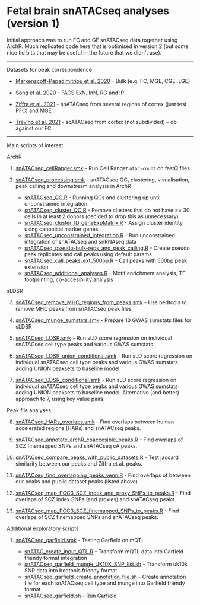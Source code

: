 # Fetal brain snATACseq analyses (version 1)

Initial approach was to run FC and GE snATACseq data together using ArchR. Much replicated code here that is optimised in version 2 (but some nice tid bits that may be useful in the future that we didn't use). 

***

Datasets for peak correspondence

+ [Markenscoff-Papadimitriou et al. 2020](https://pubmed.ncbi.nlm.nih.gov/32610082/) - Bulk (e.g. FC, MGE, CGE, LGE)
 
+ [Song et al. 2020](https://pubmed.ncbi.nlm.nih.gov/33057195/) - FACS ExN, InN, RG and IP 
 
+ [Ziffra et al. 2021](https://pubmed.ncbi.nlm.nih.gov/34616060/) - snATACseq from several regions of cortex (just test PFC) and MGE
 
+ [Trevino et al. 2021](https://pubmed.ncbi.nlm.nih.gov/34390642/) - scATACseq from cortex (not subdivided) – do against our FC

***

Main scripts of interest

ArchR

1. [snATACseq_cellRanger.smk](workflow/rules/snATACseq_cellRanger.smk) - Run Cell Ranger `atac-count` on fastQ files 

2. [snATACseq_processing.smk](workflow/rules/snATACseq_processing.smk) - snATACseq QC, clustering, visualisation, peak calling and downstream analysis in ArchR

    + [snATACseq_QC.R](workflow/scripts/snATACseq_QC.R) - Running QCs and clustering up until unconstrained integration
    + [snATACseq_cluster_QC.R](workflow/scripts/snATACseq_cluster_QC.R) - Remove clusters that do not have >= 30 cells in at least 2 donors (decided to drop this as unnecessary)
    + [snATACseq_cluster_ID_geneExpMatrix.R](workflow/scripts/snATACseq_cluster_ID_geneExpMatrix.R) - Assign cluster identity using canonical marker genes
    + [snATACseq_unconstrained_integration.R](workflow/scripts/snATACseq_unconstrained_integration.R) - Run unconstrained integration of snATACseq and snRNAseq data
    + [snATACseq_pseudo-bulk-reps_and_peak_calling.R](workflow/scripts/snATACseq_pseudo-bulk-reps_and_peak_calling.R) - Create pseudo peak replicates and call peaks using default params
    + [snATACseq_call_peaks_ext_500bp.R](workflow/scripts/snATACseq_call_peaks_ext_500bp.R) - Call peaks with 500bp peak extension
    + [snATACseq_additional_analyses.R](workflow/scripts/snATACseq_additional_analyses.R) - Motif enrichment analysis, TF footprinting, co-accesibility analysis
 
 
 sLDSR
 
3.  [snATACseq_remove_MHC_regions_from_peaks.smk](workflow/rules/snATACseq_remove_MHC_regions_from_peaks) - Use bedtools to remove MHC peaks from snATACseq peak files
 
4. [snATACseq_munge_sumstats.smk](workflow/rules/snATACseq_munge_sumstats.smk) - Prepare 10 GWAS sumstats files for sLDSR

5. [snATACseq_LDSR.smk](workflow/rules/snATACseq_LDSR.smk) - Run sLD score regression on individual snATACseq cell type peaks and various GWAS sumstats

6. [snATACseq_LDSR_union_conditional.smk](workflow/rules/snATACseq_LDSR_union_conditional.smk) - Run sLD score regression on individual snATACseq cell type peaks and various GWAS sumstats adding UNION peaksets to baseline model

7. [snATACseq_LDSR_conditional.smk](workflow/rules/snATACseq_LDSR_conditional.smk) - Run sLD score regression on individual snATACseq cell type peaks and various GWAS sumstats adding UNION peaksets to baseline model. Alternative (and better) approach to 7, using key value pairs.

Peak file analyses

8. [snATACseq_HARs_overlaps.smk](workflow/rules/snATACseq_HARs_overlaps.smk) - Find overlaps between human accelerated regions (HARs) and snATACseq peaks.

9. [snATACseq_annotate_archR_coaccesible_peaks.R](scripts/snATACseq_annotate_archR_coaccesible_peaks.R) - Find overlaps of SCZ finemapped SNPs and snATACseq cA peaks.

10. [snATACseq_compare_peaks_with_public_datasets.R](scripts/snATACseq_compare_peaks_with_public_datasets.R) - Test jaccard similarity between our peaks and Ziffra et al. peaks.

11. [snATACseq_find_overlapping_peaks_venn.R](scripts/snATACseq_find_overlapping_peaks_venn.R) - Find overlaps of between our peaks and public dataset peaks (listed above).

12. [snATACseq_map_PGC3_SCZ_index_and_proxy_SNPs_to_peaks.R](scripts/snATACseq_map_PGC3_SCZ_index_and_proxy_SNPs_to_peaks.R) - Find overlaps of SCZ index SNPs (and proxies) and snATACseq peaks.

13. [snATACseq_map_PGC3_SCZ_finemapped_SNPs_to_peaks.R](scripts/snATACseq_map_PGC3_SCZ_finemapped_SNPs_to_peaks.R) - Find overlaps of SCZ finemapped SNPs and snATACseq peaks.



Additional exploratory scripts

1. [snATACseq_garfield.smk](workflow/rules/snATACseq_garfield.smk) - Testing Garfield on mQTL

    + [snATAC_create_input_QTL.R](workflow/scripts/snATACseq_create_input_QTL.sh) - Transform mQTL data into Garfield friendy format integration
    + [snATACseq_garfield_munge_UK10K_SNP_list.sh](workflow/scripts/snATACseq_garfield_munge_UK10K_SNP_list.sh) - Transform uk10k SNP data into bedtools friendy format
    + [snATACseq_garfield_create_annotation_file.sh](workflow/scripts/snATACseq_garfield_create_annotation_file.sh) - Create annotation file for each snATACseq cell type and munge into Garfield friendy format
    + [snATACseq_garfield.sh](workflow/scripts/snATACseq_garfield.sh) - Run Garfield
